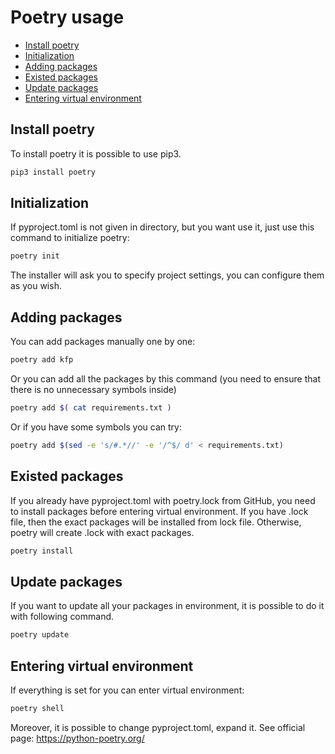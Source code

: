 # Poetry usage

+ [Install poetry](#install-poetry)
+ [Initialization](#initialization)
+ [Adding packages](#adding-packages)
+ [Existed packages](#existed-packages)
+ [Update packages](#update-packages)
+ [Entering virtual environment](#enter-virtual-environment)

## Install poetry

To install poetry it is possible to use pip3.

```bash
pip3 install poetry
```

## Initialization

If pyproject.toml is not given in directory, but you want use it, just use this command to initialize poetry:

```bash
poetry init
```

The installer will ask you to specify project settings, you can configure them as you wish.

## Adding packages

You can add packages manually one by one:

```bash
poetry add kfp
```

Or you can add all the packages by this command (you need to ensure that there is no unnecessary symbols inside)

```bash
poetry add $( cat requirements.txt )
```

Or if you have some symbols you can try:

```bash
poetry add $(sed -e 's/#.*//' -e '/^$/ d' < requirements.txt)
```

## Existed packages

If you already have pyproject.toml with poetry.lock from GitHub, you need to install packages before entering virtual
environment. If you have .lock file, then the exact packages will be installed from lock file. Otherwise, poetry will
create .lock with exact packages.

```bash
poetry install
```

## Update packages

If you want to update all your packages in environment, it is possible to do it with following command.

```bash
poetry update
```

## Entering virtual environment

If everything is set for you can enter virtual environment:

```bash
poetry shell
```

Moreover, it is possible to change pyproject.toml, expand it. See official page: https://python-poetry.org/
